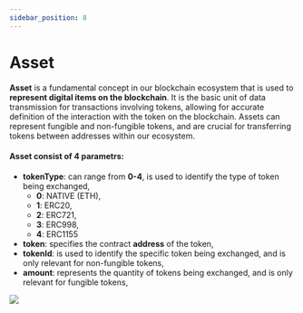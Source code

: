 ```yaml
---
sidebar_position: 8
---
```


# Asset

**Asset** is a fundamental concept in our blockchain ecosystem that is used to **represent digital items on the blockchain**. It is the basic unit of data transmission for transactions involving tokens, allowing for accurate definition of the interaction with the token on the blockchain. Assets can represent fungible and non-fungible tokens, and are crucial for transferring tokens between addresses within our ecosystem.

#### Asset consist of 4 parametrs:
- **tokenType**: can range from **0-4**, is used to identify the type of token being exchanged,
    - **0**: NATIVE (ETH),
    - **1**: ERC20,
    - **2**: ERC721,
    - **3**: ERC998,
    - **4**: ERC1155
- **token**:  specifies the contract **address** of the token,
- **tokenId**: is used to identify the specific token being exchanged, and is only relevant for non-fungible tokens,
- **amount**: represents the quantity of tokens being exchanged, and is only relevant for fungible tokens,

![](/img/miscellaneous/asset.png)